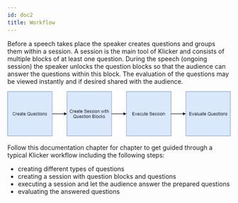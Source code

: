 ```yaml
---
id: doc2
title: Workflow
---
```


Before a speech takes place the speaker creates questions and groups them within a session.
A session is the main tool of Klicker and consists of multiple blocks of at least one
question. During the speech (ongoing session) the speaker unlocks the question blocks so
that the audience can answer the questions within this block. The evaluation of the
questions may be viewed instantly and if desired shared with the audience.

![Workflow](assets/workflow.png)

Follow this documentation chapter for chapter to get guided through a typical Klicker workflow including the following steps:
- creating different types of questions
- creating a session with question blocks and questions
- executing a session and let the audience answer the prepared questions
- evaluating the answered questions

